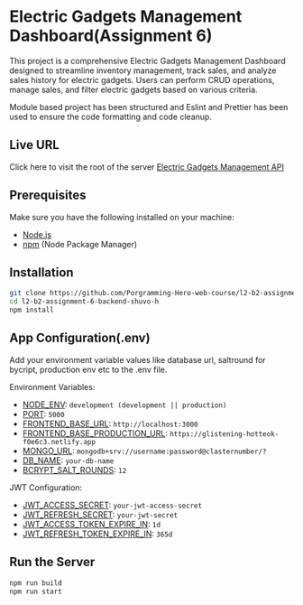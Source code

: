 # Electric Gadgets Management Dashboard(Assignment 6)

This project is a comprehensive Electric Gadgets Management Dashboard designed to streamline inventory management, track sales, and analyze sales history for electric gadgets. Users can perform CRUD operations, manage sales, and filter electric gadgets based on various criteria.

Module based project has been structured and Eslint and Prettier has been used to ensure the code formatting and code cleanup. 

<!-- 
## Full Documentation URL 
Click here to read [Full API Documentation](https://documenter.getpostman.com/view/20475660/2s9YkuXx9P) 
-->

## Live URL 
Click here to visit the root of the server [Electric Gadgets Management API](https://el-gadget-mgt.vercel.app)

## Prerequisites

Make sure you have the following installed on your machine:

- [Node.js](https://nodejs.org/)
- [npm](https://www.npmjs.com/) (Node Package Manager)

## Installation

```bash
git clone https://github.com/Porgramming-Hero-web-course/l2-b2-assignment-6-backend-shuvo-h.git
cd l2-b2-assignment-6-backend-shuvo-h
npm install
```
## App Configuration(.env)
Add your environment variable values like database url, saltround for bycript, production env etc to the .env file.


Environment Variables:
- [NODE_ENV](): ```development (development || production)```
- [PORT](): ```5000```
- [FRONTEND_BASE_URL](): ```http://localhost:3000```
- [FRONTEND_BASE_PRODUCTION_URL](): ```https://glistening-hotteok-f0e6c3.netlify.app```
- [MONGO_URL](): ```mongodb+srv://username:password@clasternumber/?```
- [DB_NAME](): ```your-db-name```
- [BCRYPT_SALT_ROUNDS](): ```12```

JWT Configuration:
- [JWT_ACCESS_SECRET](): ```your-jwt-access-secret```
- [JWT_REFRESH_SECRET](): ```your-jwt-secret```
- [JWT_ACCESS_TOKEN_EXPIRE_IN](): ```1d```
- [JWT_REFRESH_TOKEN_EXPIRE_IN](): ```365d```


## Run the Server

```bash
npm run build
npm run start
```


<!-- ## API list -->
